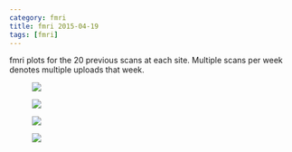```yaml
---
category: fmri
title: fmri 2015-04-19
tags: [fmri]
---
```

fmri plots for the 20 previous scans at each site. Multiple scans per week denotes multiple uploads that week.
<figure>
    <a href="{{ production_url }}/spins/assets/images/fmri/15-04-19_fMRI_QC.png"><img src="{{ production_url }}/spins/assets/images/fmri/15-04-19_fMRI_QC.png"></a>
</figure>

<figure>
    <a href="{{ production_url }}/spins/assets/images/fmri/15-04-19_fMRI_QC_CMH.png"><img src="{{ production_url }}/spins/assets/images/fmri/15-04-19_fMRI_QC_CMH.png"></a>
</figure>

<figure>
    <a href="{{ production_url }}/spins/assets/images/fmri/15-04-19_fMRI_QC_MRC.png"><img src="{{ production_url }}/spins/assets/images/fmri/15-04-19_fMRI_QC_MRC.png"></a>
</figure>

<figure>
    <a href="{{ production_url }}/spins/assets/images/fmri/15-04-19_fMRI_QC_ZHH.png"><img src="{{ production_url }}/spins/assets/images/fmri/15-04-19_fMRI_QC_ZHH.png"></a>
</figure>

